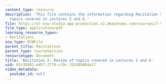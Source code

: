 ```yaml
---
content_type: resource
description: 'This file contains the information regarding Recitation 5: Review of
  topics covered in Lectures 5 and 6.'
file: https://ol-ocw-studio-app-production.s3.amazonaws.com/courses/7-91j-foundations-of-computational-and-systems-biology-spring-2014/01c38491ed5727f8c39c332d8b064a17_MIT7_91JS14_Rec_2-26-14.pdf
file_type: application/pdf
learning_resource_types:
- Recitations
ocw_type: OCWFile
parent_title: Recitations
parent_type: CourseSection
resourcetype: Document
title: 'Recitation 5: Review of topics covered in Lectures 5 and 6'
uid: 01c38491-ed57-27f8-c39c-332d8b064a17
video_metadata:
  youtube_id: null
---
```

